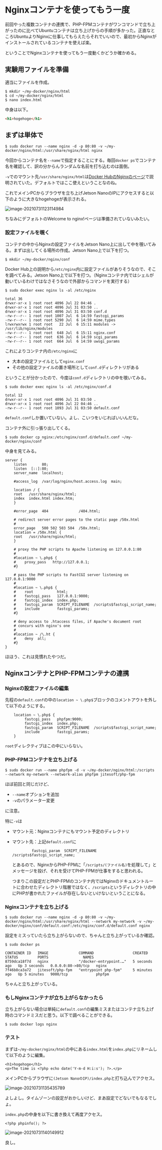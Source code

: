 # Nginxコンテナを使ってもう一度

前回やった複数コンテナの連携で、PHP-FPMコンテナがワンコマンドで立ち上がったのに比べてUbuntuコンテナは立ち上げからの手順が多かった。正直なところUbuntuよりNginxに仕事してもらえたらそれでいいので、最初からNginxがインストールされているコンテナを使えば楽。

ということでNginxコンテナを使ってもう一度動くかどうか確かめる。

## 実験用ファイルを準備

適当にファイルを作成。

~~~shell
$ mkdir ~/my-docker/nginx/html
$ cd ~/my-docker/nginx/html
$ nano index.html
~~~

中身は以下。

~~~html
<h1>hogehoge</h1>
~~~

## まずは単体で

~~~shell
$ sudo docker run --name nginx -d -p 80:80 -v ~/my-docker/nginx/html:/usr/share/nginx/html nginx
~~~

今回からコンテナ名を`--name`で指定することにする。毎回`docker ps`でコンテナ名を確認して、訳の分からんランダムな名前を打ち込むのは面倒。

`-v`でのマウント先`/usr/share/nginx/html`は[Docker HubのNginxのページ](https://hub.docker.com/_/nginx)で説明されていた。デフォルトではここ使えということなのね。

これでメインPCからブラウザを立ち上げJetson NanoのIPにアクセスすると以下のように大きなhogehogeが表示される。

![image-20210731123114984](image/specific_container/image-20210731123114984.png)

ちなみにデフォルトのWelcome to nginx!ページは準備されていないみたい。

### 設定ファイルを覗く

コンテナの中からNginxの設定ファイルをJetson Nano上に出して中を覗いてみる。まずは出してくる場所の作成。Jetson Nano上で以下を打つ。

~~~shell
$ mkdir ~/my-docker/nginx/conf
~~~

Docker Hub上の説明から`/etc/nginx`内に設定ファイルがありそうなので、そこを調べてみる。Jetson Nano上で以下を打つ。（Nginxコンテナ内ではシェルが動いているわけではなさそうなので外部からコマンドを実行する）

~~~shell
$ sudo docker exec nginx ls -al /etc/nginx
~~~

~~~
total 36
drwxr-xr-x 1 root root 4096 Jul 22 04:46 .
drwxr-xr-x 1 root root 4096 Jul 31 03:50 ..
drwxr-xr-x 1 root root 4096 Jul 31 03:50 conf.d
-rw-r--r-- 1 root root 1007 Jul  6 14:59 fastcgi_params
-rw-r--r-- 1 root root 5290 Jul  6 14:59 mime.types
lrwxrwxrwx 1 root root   22 Jul  6 15:11 modules -> /usr/lib/nginx/modules
-rw-r--r-- 1 root root  648 Jul  6 15:11 nginx.conf
-rw-r--r-- 1 root root  636 Jul  6 14:59 scgi_params
-rw-r--r-- 1 root root  664 Jul  6 14:59 uwsgi_params
~~~

これによりコンテナ内の`/etc/nginx`に

* 大本の設定ファイルとして`nginx.conf`
* その他の設定ファイルの置き場所として`conf.d`ディレクトリがある

ということが分かったので、今度は`conf.d`ディレクトリの中を覗いてみる。

~~~shell
$ sudo docker exec nginx ls -al /etc/nginx/conf.d
~~~

~~~
total 12
drwxr-xr-x 1 root root 4096 Jul 31 03:50 .
drwxr-xr-x 1 root root 4096 Jul 22 04:46 ..
-rw-r--r-- 1 root root 1093 Jul 31 03:50 default.conf
~~~

`default.conf`しか置いていない。よし、こいつをいじればいいんだな。

コンテナ外に引っ張り出してくる。

~~~shell
$ sudo docker cp nginx:/etc/nginx/conf.d/default.conf ~/my-docker/nginx/conf
~~~

中身を見てみる。

~~~
server {
    listen       80;
    listen  [::]:80;
    server_name  localhost;

    #access_log  /var/log/nginx/host.access.log  main;

    location / {
    root   /usr/share/nginx/html;
    index  index.html index.htm;
    }

    #error_page  404              /404.html;

    # redirect server error pages to the static page /50x.html
    #
    error_page   500 502 503 504  /50x.html;
    location = /50x.html {
    root   /usr/share/nginx/html;
    }

    # proxy the PHP scripts to Apache listening on 127.0.0.1:80
    #
    #location ~ \.php$ {
    #    proxy_pass   http://127.0.0.1;
    #}

    # pass the PHP scripts to FastCGI server listening on 127.0.0.1:9000
    #
    #location ~ \.php$ {
    #    root           html;
    #    fastcgi_pass   127.0.0.1:9000;
    #    fastcgi_index  index.php;
    #    fastcgi_param  SCRIPT_FILENAME  /scripts$fastcgi_script_name;
    #    include        fastcgi_params;
    #}

    # deny access to .htaccess files, if Apache's document root
    # concurs with nginx's one
    #
    #location ~ /\.ht {
    #    deny  all;
    #}
}
~~~

ほほう、これは見慣れたやつだ。

## NginxコンテナとPHP-FPMコンテナの連携

### Nginxの設定ファイルの編集

先程の`default.conf`の中の`location ~ \.php$`ブロックのコメントアウトを外して以下のようにする。

~~~
    location ~ \.php$ {
         fastcgi_pass   phpfpm:9000;
         fastcgi_index  index.php;
         fastcgi_param  SCRIPT_FILENAME  /scripts$fastcgi_script_name;
         include        fastcgi_params;
    }
~~~

`root`ディレクティブはこの中にいらない。

### PHP-FPMコンテナを立ち上げる

~~~shell
$ sudo docker run --name phpfpm -d -v ~/my-docker/nginx/html:/scripts --network my-network --network-alias phpfpm jitesoft/php-fpm
~~~

ほぼ前回と同じだけど、

* `--name`オプションを追加
* `-v`のパラメーター変更

に注意。

特に`-v`は

* マウント元：Nginxコンテナにもマウント予定のディレクトリ

* マウント先：上記`default.conf`に

  ~~~
           fastcgi_param  SCRIPT_FILENAME  /scripts$fastcgi_script_name;
  ~~~

  とあるので、NginxからPHP-FPMに「`/scripts/(ファイル名)`を処理して」とメッセージを投げ、それを受けてPHP-FPMが仕事をすると思われる。

  つまりこの設定だとPHP-FPMのコンテナ内ではNginxのドキュメントルートに合わせたディレクトリ階層ではなく、`/scripts`というディレクトリの中にPHPが書かれたファイルが存在しないといけないということになる。

### Nginxコンテナを立ち上げる

~~~shell
$ sudo docker run --name nginx -d -p 80:80 -v ~/my-docker/nginx/html:/usr/share/nginx/html --network my-network -v ~/my-docker/nginx/conf/default.conf:/etc/nginx/conf.d/default.conf nginx
~~~

設定をミスっていたら立ち上がらないので、ちゃんと立ち上がっているか確認。

~~~shell
$ sudo docker ps
~~~

~~~
CONTAINER ID   IMAGE              COMMAND                  CREATED         STATUS         PORTS                NAMES
8759dca18f7d   nginx              "/docker-entrypoint.…"   5 seconds ago   Up 3 seconds   0.0.0.0:80->80/tcp   nginx
7f46b8ca3a72   jitesoft/php-fpm   "entrypoint php-fpm"     5 minutes ago   Up 5 minutes   9000/tcp             phpfpm
~~~

ちゃんと立ち上がっている。

### もしNginxコンテナが立ち上がらなかったら

立ち上がらない場合は単純に`default.conf`の編集ミスまたはコンテナ立ち上げ時のコマンドミスだと思う。以下で調べることができる。

~~~shell
$ sudo docker logs nginx
~~~

### テスト

まずは`~/my-docker/nginx/html`の中にある`index.html`を`index.php`にリネームして以下のように編集。

~~~php+HTML
<h1>hogehoge</h1>
<p>The time is <?php echo date('Y-m-d H:i:s'); ?>.</p>
~~~

メインPCからブラウザに`(Jetson NanoのIP)/index.php`と打ち込んでアクセス。

![image-20210731135435789](image/specific_container/image-20210731135435789.png)

よしよし。タイムゾーンの設定がおかしいけど、まあ設定でどないでもなるでしょ。

`index.php`の中身を以下に書き換えて再度アクセス。

~~~php+HTML
<?php phpinfo(); ?>
~~~

![image-20210731140149912](image/specific_container/rs-image-20210731140149912.png)

良し。

